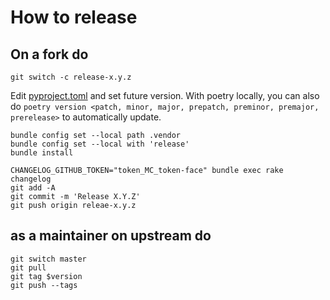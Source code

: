 # How to release

## On a fork do

```shell
git switch -c release-x.y.z
```

Edit [pyproject.toml](pyproject.toml) and set future version.  With poetry locally, you can also do `poetry version <patch, minor, major, prepatch, preminor, premajor, prerelease>` to automatically update.

```shell
bundle config set --local path .vendor
bundle config set --local with 'release'
bundle install

CHANGELOG_GITHUB_TOKEN="token_MC_token-face" bundle exec rake changelog
git add -A
git commit -m 'Release X.Y.Z'
git push origin releae-x.y.z
```

## as a maintainer on upstream do

```shell
git switch master
git pull
git tag $version
git push --tags
```
